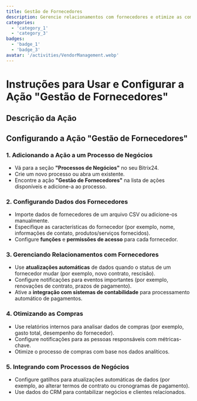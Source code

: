 ```yaml
---
title: Gestão de Fornecedores
description: Gerencie relacionamentos com fornecedores e otimize as compras.
categories: 
  - 'category_1'
  - 'category_3'
badges: 
  - 'badge_1'
  - 'badge_3'
avatar: '/activities/VendorManagement.webp'
---
```


# Instruções para Usar e Configurar a Ação "Gestão de Fornecedores"

## Descrição da Ação

## **Configurando a Ação "Gestão de Fornecedores"**

### 1. Adicionando a Ação a um Processo de Negócios
- Vá para a seção **"Processos de Negócios"** no seu Bitrix24.
- Crie um novo processo ou abra um existente.
- Encontre a ação **"Gestão de Fornecedores"** na lista de ações disponíveis e adicione-a ao processo.

### 2. Configurando Dados dos Fornecedores
- Importe dados de fornecedores de um arquivo CSV ou adicione-os manualmente.
- Especifique as características do fornecedor (por exemplo, nome, informações de contato, produtos/serviços fornecidos).
- Configure **funções** e **permissões de acesso** para cada fornecedor.

### 3. Gerenciando Relacionamentos com Fornecedores
- Use **atualizações automáticas** de dados quando o status de um fornecedor mudar (por exemplo, novo contrato, rescisão).
- Configure notificações para eventos importantes (por exemplo, renovações de contrato, prazos de pagamento).
- Ative a **integração com sistemas de contabilidade** para processamento automático de pagamentos.

### 4. Otimizando as Compras
- Use relatórios internos para analisar dados de compras (por exemplo, gasto total, desempenho do fornecedor).
- Configure notificações para as pessoas responsáveis com métricas-chave.
- Otimize o processo de compras com base nos dados analíticos.

### 5. Integrando com Processos de Negócios
- Configure gatilhos para atualizações automáticas de dados (por exemplo, ao alterar termos de contrato ou cronogramas de pagamento).
- Use dados do CRM para contabilizar negócios e clientes relacionados.